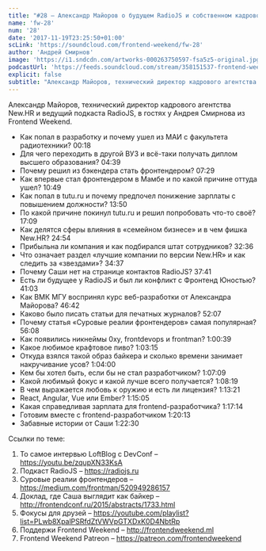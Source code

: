 ```yaml
---
title: "#28 – Александр Майоров о будущем RadioJS и собственном кадровом агентстве"
name: 'fw-28'
num: '28'
date: '2017-11-19T23:25:50+01:00'
scLink: 'https://soundcloud.com/frontend-weekend/fw-28'
author: 'Андрей Смирнов'
image: 'https://i1.sndcdn.com/artworks-000263750597-fsa5z5-original.jpg'
podcastUrl: 'https://feeds.soundcloud.com/stream/358151537-frontend-weekend-fw-28.m4a'
explicit: false
subtitle: "Александр Майоров, технический директор кадрового агентства New.HR и ведущий подкаста RadioJS, в гостях у Андрея Смирнова из Frontend Weekend."
---
```

Александр Майоров, технический директор кадрового агентства New.HR и ведущий подкаста RadioJS, в гостях у Андрея Смирнова из Frontend Weekend.

- Как попал в разработку и почему ушел из МАИ с факультета радиотехники? <timecode>00:18</timecode>
- Для чего переходить в другой ВУЗ и всё-таки получать диплом высшего образования? <timecode>04:39</timecode>
- Почему решил из бэкендера стать фронтендером? <timecode>07:29</timecode>
- Как впервые стал фронтендером в Мамбе и по какой причине оттуда ушел? <timecode>10:49</timecode>
- Как попал в tutu.ru и почему предпочел понижение зарплаты с повышением должности? <timecode>13:50</timecode>
- По какой причине покинул tutu.ru и решил попробовать что-то своё? <timecode>17:09</timecode>
- Как делятся сферы влияния в «семейном бизнесе» и в чем фишка New.HR? <timecode>24:54</timecode>
- Прибыльна ли компания и как подбирался штат сотрудников? <timecode>32:36</timecode>
- Что означает раздел «лучшие компании по версии New.HR» и как следить за «звездами»? <timecode>34:37</timecode>
- Почему Саши нет на странице контактов RadioJS? <timecode>37:41</timecode>
- Есть ли будущее у RadioJS и был ли конфликт с Фронтенд Юностью? <timecode>41:03</timecode>
- Как ВМК МГУ воспринял курс веб-разработки от Александра Майорова? <timecode>46:42</timecode>
- Каково было писать статьи для печатных журналов? <timecode>52:07</timecode>
- Почему статья «Суровые реалии фронтендеров» самая популярная? <timecode>56:08</timecode>
- Как появились никнеймы 0xy, frontdevops и frontman? <timecode>1:00:39</timecode>
- Какое любимое крафтовое пиво? <timecode>1:03:15</timecode>
- Откуда взялся такой образ байкера и сколько времени занимает накручивание усов? <timecode>1:04:00</timecode>
- Кем бы хотел быть, если бы не стал разработчиком? <timecode>1:07:09</timecode>
- Какой любимый фокус и какой лучше всего получается? <timecode>1:08:19</timecode>
- В чем выражается любовь к оружию и есть ли лицензия? <timecode>1:13:21</timecode>
- React, Angular, Vue или Ember? <timecode>1:15:05</timecode>
- Какая справедливая зарплата для frontend-разработчика? <timecode>1:17:14</timecode>
- Готовим вместе с frontend-разработчиком <timecode>1:20:13</timecode>
- Забавные истории от Саши <timecode>1:22:30</timecode>

Ссылки по теме:
1) То самое интервью LoftBlog с DevConf – https://youtu.be/zqupXN33KsA
2) Подкаст RadioJS – https://radiojs.ru
3) Суровые реалии фронтендеров – https://medium.com/frontman/520949286157
4) Доклад, где Саша выглядит как байкер – http://frontendconf.ru/2015/abstracts/1733.html
5) Фокусы для друзей – https://youtube.com/playlist?list=PLwb8XpalPSRfdZtVWVpGTXDxK0D4NbtRp
6) Поддержи Frontend Weekend – http://frontendweekend.ml
7) Frontend Weekend Patreon – https://patreon.com/frontendweekend